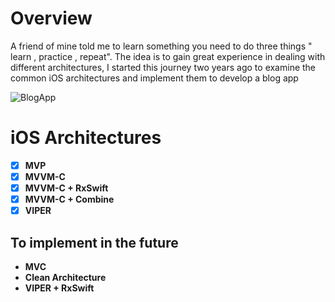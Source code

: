 # Overview
A friend of mine told me to learn something you need to do three things " learn , practice , repeat".
The idea is to gain great experience in dealing with different architectures, I started this journey two years ago to examine the common iOS architectures and implement them to develop a blog app

![BlogApp](https://user-images.githubusercontent.com/71793823/179423865-64a09e8d-4ed6-4925-ab61-6f5409798fce.gif)

# iOS Architectures
- [x] **MVP**
- [x] **MVVM-C**
- [x] **MVVM-C + RxSwift**
- [x] **MVVM-C + Combine**
- [x] **VIPER**

## To implement in the future
- **MVC**
- **Clean Architecture**
- **VIPER + RxSwift**

